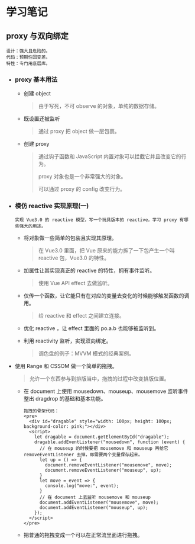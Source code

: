 # 学习笔记

## proxy 与双向绑定

    设计：强大且危险的。
    代码：预期性回变差。
    特性：专门用底层库。

  * ### proxy 基本用法
    - 创建 object
    
      > 由于写死，不可 observe 的对象，单纯的数据存储。
    * 既设置还被监听

      > 通过 proxy 把 object 做一层包裹。
    - 创建 proxy

      > 通过钩子函数和 JavaScript 内置对象可以拦截它并且改变它的行为。
      >
      > proxy 对象也是一个非常强大的对象。
      >
      > 可以通过 proxy 的 config 改变行为。

  - ### 模仿 reactive 实现原理(一)

        实现 Vue3.0 的 reactive 模型，写一个玩具版本的 reactive，学习 proxy 有哪些强大的用途。

    * 将对象做一些简单的包装且实现其原理。
    
      > 在 Vue3.0 里面，把 Vue 原来的能力拆了一下包产生一个叫 reactive 包，Vue3.0 的特性。

    - 加属性让其实现真正的 reactive 的特性，拥有事件监听。

      > 使用 Vue API effect 去做监听。

    * 仅传一个函数，让它能只有在对应的变量去变化的时候能够触发函数的调用。
    
      > 给 reactive 和 effect 之间建立连接。

    - 优化 reactive ，让 effect 里面的 po.a.b 也能够被监听到。

    * 利用 reactivity 监听，实现双向绑定。
      
      > 调色盘的例子：MVVM 模式的经典案例。


  * 使用 Range 和 CSSOM 做一个简单的拖拽。

    > 允许一个东西参与到排版当中，拖拽的过程中改变排版位置。

    - 在 document 上使用 mousedown、mouseup、mousemove 监听事件整出 dragdrop 的基础和基本功能。

          拖拽的骨架代码：
          <pre>
            <div id="dragable" style="width: 100px; height: 100px; background-color: pink;"></div>
            <script>
              let dragable = document.getElementById("dragable");
              dragable.addEventListener("mousedown", function (event) {
                // 在 mouseup 的时候要把 mousemove 和 mouseup 再给它 removeEventListener 去掉，即需要两个变量保存起来。
                let up = () => {
                  document.removeEventListener("mousemove", move);
                  document.removeEventListener("mouseup", up);
                }
                let move = event => {
                  console.log("move:", event);
                }
                // 在 document 上去监听 mousemove 和 mouseup
                document.addEventListener("mousemove", move);
                document.addEventListener("mouseup", up);
              });
            </script>
          </pre>

    * 把普通的拖拽变成一个可以在正常流里面进行拖拽。

    
